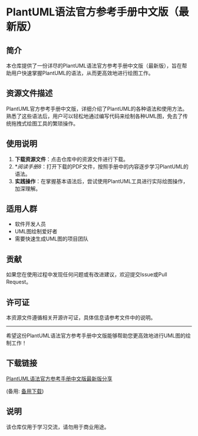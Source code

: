 # PlantUML语法官方参考手册中文版（最新版）

## 简介

本仓库提供了一份详尽的PlantUML语法官方参考手册中文版（最新版），旨在帮助用户快速掌握PlantUML的语法，从而更高效地进行绘图工作。

## 资源文件描述

PlantUML官方参考手册中文版，详细介绍了PlantUML的各种语法和使用方法。熟悉了这些语法后，用户可以轻松地通过编写代码来绘制各种UML图，免去了传统拖拽式绘图工具的繁琐操作。

## 使用说明

1. **下载资源文件**：点击仓库中的资源文件进行下载。
2. **阅读手册8*：打开下载的PDF文件，按照手册中的内容逐步学习PlantUML的语法。
3. **实践操作**：在掌握基本语法后，尝试使用PlantUML工具进行实际绘图操作，加深理解。

## 适用人群

- 软件开发人员
- UML图绘制爱好者
- 需要快速生成UML图的项目团队

## 贡献

如果您在使用过程中发现任何问题或有改进建议，欢迎提交Issue或Pull Request。

## 许可证

本资源文件遵循相关开源许可证，具体信息请参考文件中的说明。

---

希望这份PlantUML语法官方参考手册中文版能够帮助您更高效地进行UML图的绘制工作！

## 下载链接
[PlantUML语法官方参考手册中文版最新版分享](https://pan.quark.cn/s/bc14aeeb7bd7) 

(备用: [备用下载](https://pan.baidu.com/s/1gvTHmKEsS3jMjwAgkzl_XA?pwd=1234))

## 说明

该仓库仅用于学习交流，请勿用于商业用途。
